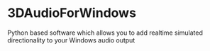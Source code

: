 # 3DAudioForWindows
Python based software which allows you to add realtime simulated directionality to your Windows audio output
